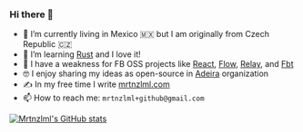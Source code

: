 ### Hi there 👋

- 🌱 I’m currently living in Mexico 🇲🇽 but I am originally from Czech Republic 🇨🇿
- 🦀 I’m learning [Rust](https://github.com/rust-lang/rust) and I love it!
- 🚄 I have a weakness for FB OSS projects like [React](https://github.com/facebook/react), [Flow](https://github.com/facebook/flow), [Relay](https://github.com/facebook/relay), and [Fbt](https://github.com/facebook/fbt)
- 🤓 I enjoy sharing my ideas as open-source in [Adeira](https://github.com/adeira) organization
- ✍️ In my free time I write [mrtnzlml.com](https://mrtnzlml.com/)
- 📫 How to reach me: `mrtnzlml+github@gmail.com`

[![Mrtnzlml's GitHub stats](https://github-readme-stats.vercel.app/api?username=mrtnzlml&count_private=true&show_icons=true&hide_title=true)](https://mrtnzlml.com/)

<!--
**mrtnzlml/mrtnzlml** is a ✨ _special_ ✨ repository because its `README.md` (this file) appears on your GitHub profile.

Here are some ideas to get you started:

- 🔭 I’m currently working on ...
- 🌱 I’m currently learning ...
- 👯 I’m looking to collaborate on ...
- 🤔 I’m looking for help with ...
- 💬 Ask me about ...
- 📫 How to reach me: ...
- 😄 Pronouns: ...
- ⚡ Fun fact: ...
-->
